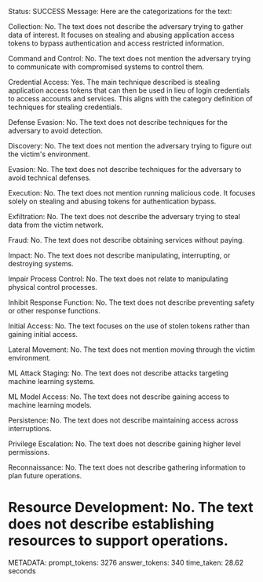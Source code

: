 Status: SUCCESS
Message:  Here are the categorizations for the text:

Collection: No. The text does not describe the adversary trying to gather data of interest. It focuses on stealing and abusing application access tokens to bypass authentication and access restricted information.

Command and Control: No. The text does not mention the adversary trying to communicate with compromised systems to control them.

Credential Access: Yes. The main technique described is stealing application access tokens that can then be used in lieu of login credentials to access accounts and services. This aligns with the category definition of techniques for stealing credentials.

Defense Evasion: No. The text does not describe techniques for the adversary to avoid detection. 

Discovery: No. The text does not mention the adversary trying to figure out the victim's environment.

Evasion: No. The text does not describe techniques for the adversary to avoid technical defenses.

Execution: No. The text does not mention running malicious code. It focuses solely on stealing and abusing tokens for authentication bypass.

Exfiltration: No. The text does not describe the adversary trying to steal data from the victim network.

Fraud: No. The text does not describe obtaining services without paying.  

Impact: No. The text does not describe manipulating, interrupting, or destroying systems.

Impair Process Control: No. The text does not relate to manipulating physical control processes.  

Inhibit Response Function: No. The text does not describe preventing safety or other response functions.

Initial Access: No. The text focuses on the use of stolen tokens rather than gaining initial access.

Lateral Movement: No. The text does not mention moving through the victim environment.  

ML Attack Staging: No. The text does not describe attacks targeting machine learning systems.

ML Model Access: No. The text does not describe gaining access to machine learning models.  

Persistence: No. The text does not describe maintaining access across interruptions.

Privilege Escalation: No. The text does not describe gaining higher level permissions.  

Reconnaissance: No. The text does not describe gathering information to plan future operations.

Resource Development: No. The text does not describe establishing resources to support operations.
================================================================================
METADATA:
prompt_tokens: 3276
answer_tokens: 340
time_taken: 28.62 seconds

